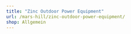 ```yaml
---
title: "Zinc Outdoor Power Equipment"
url: /mars-hill/zinc-outdoor-power-equipment/
shop: Allgemein
---
```

